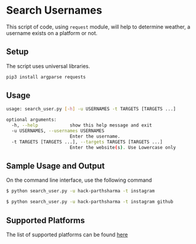 # Search Usernames

This script of code, using `request` module, will  help to determine weather, a username exists on a platform or not.

## Setup

The script uses universal libraries.

```bash
pip3 install argparse requests
```

## Usage

```bash
usage: search_user.py [-h] -u USERNAMES -t TARGETS [TARGETS ...]

optional arguments:
  -h, --help            show this help message and exit
  -u USERNAMES, --usernames USERNAMES
                        Enter the username.
  -t TARGETS [TARGETS ...], --targets TARGETS [TARGETS ...]
                        Enter the website(s). Use Lowercase only
```

## Sample Usage and Output

On the command line interface, use the following command 

```bash
$ python search_user.py -u hack-parthsharma -t instagram

$ python search_user.py -u hack-parthsharma -t instagram github
```

## Supported Platforms

The list of supported platforms can be found [here](./platfrom.txt)
